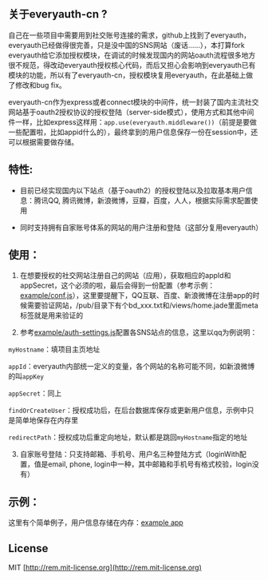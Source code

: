 ## 关于everyauth-cn ?

自己在一些项目中需要用到社交账号连接的需求，github上找到了everyauth，everyauth已经做得很完善，只是没中国的SNS网站（废话……），本打算fork everyauth给它添加授权模块，在调试的时候发现国内的网站oauth流程很多地方很不规范，得改动everyauth授权核心代码，而后又担心会影响到everyauth已有模块的功能，所以有了everyauth-cn，授权模块复用everyauth，在此基础上做了修改和bug fix。

everyauth-cn作为express或者connect模块的中间件，统一封装了国内主流社交网站基于oauth2授权协议的授权登陆（server-side模式），使用方式和其他中间件一样，比如express这样用：`app.use(everyauth.middleware())`（前提是要做一些配置啦，比如appid什么的），最终拿到的用户信息保存一份在session中，还可以根据需要做存储。

## 特性:

- 目前已经实现国内以下站点（基于oauth2）的授权登陆以及拉取基本用户信息：腾讯QQ, 腾讯微博，新浪微博，豆瓣，百度，人人，根据实际需求配置使用

- 同时支持拥有自家账号体系的网站的用户注册和登陆（这部分复用everyauth）

## 使用：

1. 在想要授权的社交网站注册自己的网站（应用），获取相应的appId和appSecret，这个必须的啦，最后会得到一份配置（参考示例：[example/conf.js](https://github.com/chemdemo/everyauth-cn/blob/master/example/conf.js)），这里要提醒下，QQ互联、百度、新浪微博在注册app的时候需要验证网站，/pub/目录下有个bd_xxx.txt和/views/home.jade里面meta标签就是用来验证的

2. 参考[example/auth-settings.js](https://github.com/chemdemo/everyauth-cn/blob/master/example/auth-settings.js)配置各SNS站点的信息，这里以qq为例说明：

  `myHostname`：填项目主页地址

  `appId`：everyauth内部统一定义的变量，各个网站的名称可能不同，如新浪微博的叫`appKey`

  `appSecret`：同上

  `findOrCreateUser`：授权成功后，在后台数据库保存或更新用户信息，示例中只是简单地保存在内存里

  `redirectPath`：授权成功后重定向地址，默认都是跳回`myHostname`指定的地址

3. 自家账号登陆：只支持邮箱、手机号、用户名三种登陆方式（loginWith配置，值是email, phone, login中一种，其中邮箱和手机号有格式校验，login没有）

## 示例：

这里有个简单例子，用户信息存储在内存：[example app](http://oauth.dmfeel.com)

## License

MIT [http://rem.mit-license.org](http://rem.mit-license.org)
